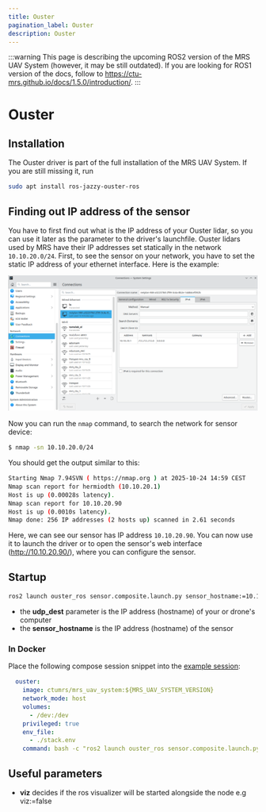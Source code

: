 ```yaml
---
title: Ouster
pagination_label: Ouster
description: Ouster
---
```


:::warning
This page is describing the upcoming ROS2 version of the MRS UAV System (however, it may be still outdated). If you are looking for ROS1 version of the docs, follow to https://ctu-mrs.github.io/docs/1.5.0/introduction/.
:::

# Ouster

## Installation

The Ouster driver is part of the full installation of the MRS UAV System.
If you are still missing it, run
```bash
sudo apt install ros-jazzy-ouster-ros
```

## Finding out IP address of the sensor

You have to first find out what is the IP address of your Ouster lidar, so you can use it later as the parameter to the driver's launchfile. Ouster lidars used by MRS have their IP addresses set statically in the network `10.10.20.0/24`. First, to see the sensor on your network, you have to set the static IP address of your ethernet interface. Here is the example:

![KDE desktop environment network config utility](fig/ouster-static-ip-setting.png)

Now you can run the `nmap` command, to search the network for sensor device:

```bash
$ nmap -sn 10.10.20.0/24
```

You should get the output similar to this:

```bash
Starting Nmap 7.94SVN ( https://nmap.org ) at 2025-10-24 14:59 CEST
Nmap scan report for hermiodth (10.10.20.1)
Host is up (0.00028s latency).
Nmap scan report for 10.10.20.90
Host is up (0.0010s latency).
Nmap done: 256 IP addresses (2 hosts up) scanned in 2.61 seconds
```

Here, we can see our sensor has IP address `10.10.20.90`. You can now use it to launch the driver or to open the sensor's web interface (http://10.10.20.90/), where you can configure the sensor.

## Startup

```bash
ros2 launch ouster_ros sensor.composite.launch.py sensor_hostname:=10.10.20.90 udp_dest:=10.10.20.1
```

- the **udp_dest** parameter is the IP address (hostname) of your or drone's computer
- the **sensor_hostname** is the IP address (hostname) of the sensor

### In Docker

Place the following compose session snippet into the [example session](../70-deployment/10-docker/index.md):

```yaml
  ouster:
    image: ctumrs/mrs_uav_system:${MRS_UAV_SYSTEM_VERSION}
    network_mode: host
    volumes:
      - /dev:/dev
    privileged: true
    env_file:
      - ./stack.env
    command: bash -c "ros2 launch ouster_ros sensor.composite.launch.py sensor_hostname:=10.10.20.90 udp_dest:=10.10.20.101 viz:=false"
```

## Useful parameters

- **viz** decides if the ros visualizer will be started alongside the node e.g viz:=false
